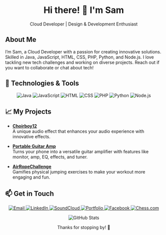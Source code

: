 <!-- Header -->
<h1 align="center">Hi there! 👋 I'm Sam</h1>
<p align="center">Cloud Developer | Design & Development Enthusiast</p>

<!-- About Me -->
## About Me

I’m Sam, a Cloud Developer with a passion for creating innovative solutions. Skilled in Java, JavaScript, HTML, CSS, PHP, Python, and Node.js. I love tackling new tech challenges and working on diverse projects. Reach out if you want to collaborate or chat about tech!

<!-- Technologies & Tools -->
## 🔧 Technologies & Tools
<p align="center">
  <img src="https://img.shields.io/badge/Java-%23F7DF1C?style=flat&logo=java&logoColor=black" alt="Java" />
  <img src="https://img.shields.io/badge/JavaScript-%23F7DF1C?style=flat&logo=javascript&logoColor=black" alt="JavaScript" />
  <img src="https://img.shields.io/badge/HTML-%23E34F26?style=flat&logo=html5&logoColor=white" alt="HTML" />
  <img src="https://img.shields.io/badge/CSS-%231572B6?style=flat&logo=css3&logoColor=white" alt="CSS" />
  <img src="https://img.shields.io/badge/PHP-%23777BB4?style=flat&logo=php&logoColor=white" alt="PHP" />
  <img src="https://img.shields.io/badge/Python-%23314C8C?style=flat&logo=python&logoColor=white" alt="Python" />
  <img src="https://img.shields.io/badge/Node.js-%23339933?style=flat&logo=node.js&logoColor=white" alt="Node.js" />
</p>

<!-- Projects -->
## 📈 My Projects

- **[Choirboy12](#)**  
  A unique audio effect that enhances your audio experience with innovative effects.

- **[Portable Guitar Amp](#)**  
  Turns your phone into a versatile guitar amplifier with features like monitor, amp, EQ, effects, and tuner.

- **[AirRopeChallenge](#)**  
  Gamifies physical jumping exercises to make your workout more engaging and fun.

<!-- Contact Information -->
## 📫 Get in Touch
<p align="center">
  <a href="mailto:sandaruadithya@gmail.com">
    <img src="https://img.shields.io/badge/Email-%23D14836?style=flat-square&logo=gmail&logoColor=white" alt="Email" />
  </a>
  <a href="https://www.linkedin.com/in/sandaru-adithya-56958a121/">
    <img src="https://img.shields.io/badge/LinkedIn-%230A66C2?style=flat-square&logo=linkedin&logoColor=white" alt="LinkedIn" />
  </a>
  <a href="https://soundcloud.com/sandarumutukumarana">
    <img src="https://img.shields.io/badge/SoundCloud-%23FF8800?style=flat-square&logo=soundcloud&logoColor=white" alt="SoundCloud" />
  </a>
  <a href="https://your-portfolio-link.com">
    <img src="https://img.shields.io/badge/Portfolio-%230A0A0A?style=flat-square&logo=google&logoColor=white" alt="Portfolio" />
  </a>
  <a href="https://www.facebook.com/sandaru.adithya.33/">
    <img src="https://img.shields.io/badge/Facebook-%231877F2?style=flat-square&logo=facebook&logoColor=white" alt="Facebook" />
  </a>
  <a href="https://www.chess.com/member/your-chesscom-username">
    <img src="https://img.shields.io/badge/Chess.com-%23000?style=flat-square&logo=chess&logoColor=white" alt="Chess.com" />
  </a>
</p>

<!-- GitHub Stats -->
<p align="center">
  <img src="https://github-readme-stats.vercel.app/api?username=sam&show_icons=true&hide_title=true&count_private=true&hide=prs&hide_rank=true" alt="GitHub Stats" />
</p>

<!-- Footer -->
<p align="center">
  Thanks for stopping by! 🌟
</p>
